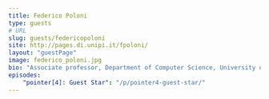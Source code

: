 ```yaml
---
title: Federico Poloni
type: guests
# URL
slug: guests/federicopoloni
site: http://pages.di.unipi.it/fpoloni/
layout: "guestPage"
image: federico_poloni.jpg
bio: "Associate professor, Department of Computer Science, University of Pisa"
episodes: 
    "pointer[4]: Guest Star": "/p/pointer4-guest-star/"
---
```


